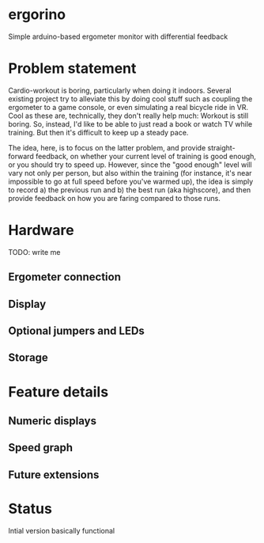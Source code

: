 # ergorino
Simple arduino-based ergometer monitor with differential feedback

# Problem statement
Cardio-workout is boring, particularly when doing it indoors. Several existing project try to alleviate this by doing cool stuff such as
coupling the ergometer to a game console, or even simulating a real bicycle ride in VR. Cool as these are, technically, they don't really help much:
Workout is still boring. So, instead, I'd like to be able to just read a book or watch TV while training. But then it's difficult to keep up a
steady pace.

The idea, here, is to focus on the latter problem, and provide straight-forward feedback, on whether your current level of training is good enough,
or you should try to speed up. However, since the "good enough" level will vary not only per person, but also within the training (for instance, it's
near impossible to go at full speed before you've warmed up), the idea is simply to record a) the previous run and b) the best run (aka highscore), and
then provide feedback on how you are faring compared to those runs.

# Hardware
TODO: write me

## Ergometer connection

## Display

## Optional jumpers and LEDs

## Storage

# Feature details

## Numeric displays

## Speed graph

## Future extensions

# Status
Intial version basically functional

